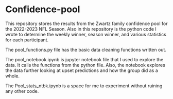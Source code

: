 # Confidence-pool
This repository stores the results from the Zwartz family confidence pool for the 2022-2023 NFL Season. Also in this repository is the python code I wrote to determine the weekly winner, season winner, and various statistics for each participant. 

The pool_functions.py file has the basic data cleaning functions written out. 

The pool_notebook.ipynb is jupyter notebook file that I used to explore the data. It calls the functions from the python file. 
Also, the notebook explores the data further looking at upset predictions and how the group did as a whole. 

The Pool_stats_ntbk.ipynb is a space for me to experiment without ruining any other code. 
